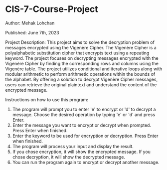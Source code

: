 # CIS-7-Course-Project

Author: Mehak Lohchan

Published: June 7th, 2023

Project Description: This project aims to solve the decryption problem of messages encrypted using the Vigenère Cipher. The Vigenère Cipher is a polyalphabetic substitution cipher that encrypts text using a repeating keyword. The project focuses on decrypting messages encrypted with the Vigenère Cipher by finding the corresponding rows and columns using the Vigenère table. The project utilizes conditional and iterative loops along with modular arithmetic to perform arithmetic operations within the bounds of the alphabet. By offering a solution to decrypt Vigenère Cipher messages, users can retrieve the original plaintext and understand the content of the encrypted message.

Instructions on how to use this program: 
  1) The program will prompt you to enter 'e' to encrypt or 'd' to decrypt a message. Choose the desired operation by typing 'e' or 'd' and press Enter.
  2) Enter the message you want to encrypt or decrypt when prompted. Press Enter when finished.
  3) Enter the keyword to be used for encryption or decryption. Press Enter when finished.
  4) The program will process your input and display the result.
  5) If you chose encryption, it will show the encrypted message. If you chose decryption, it will show the decrypted message.
  7) You can run the program again to encrypt or decrypt another message.
